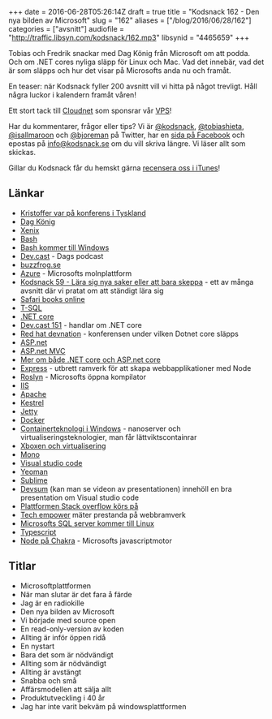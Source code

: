 +++
date = 2016-06-28T05:26:14Z
draft = true
title = "Kodsnack 162 - Den nya bilden av Microsoft"
slug = "162"
aliases = ["/blog/2016/06/28/162"]
categories = ["avsnitt"]
audiofile = "http://traffic.libsyn.com/kodsnack/162.mp3"
libsynid = "4465659"
+++

Tobias och Fredrik snackar med Dag König från Microsoft om att podda. Och om .NET cores nyliga släpp för Linux och Mac. Vad det innebär, vad det är som släpps och hur det visar på Microsofts anda nu och framåt.

En teaser: när Kodsnack fyller 200 avsnitt vill vi hitta på något trevligt. Håll några luckor i kalendern framåt våren!

Ett stort tack till [Cloudnet](http://www.cloudnet.se) som sponsrar vår [VPS](http://en.wikipedia.org/wiki/Virtual_private_server)!

Har du kommentarer, frågor eller tips? Vi är [@kodsnack](https://www.twitter.com/kodsnack), [@tobiashieta](https://www.twitter.com/tobiashieta), [@isallmaroon](https://www.twitter.com/isallmaroon) och [@bjoreman](https://www.twitter.com/bjoreman) på Twitter, har en [sida på Facebook](https://www.facebook.com/kodsnack) och epostas på [info@kodsnack.se](mailto:info@kodsnack.se) om du vill skriva längre. Vi läser allt som skickas.

Gillar du Kodsnack får du hemskt gärna [recensera oss i iTunes](http://itunes.apple.com/se/podcast/kodsnack/id561631498?l=en)!

## Länkar ##
* [Kristoffer var på konferens i Tyskland](https://twitter.com/isallmaroon/status/745555989928214528)
* [Dag König](https://twitter.com/buzzfrog)
* [Xenix](https://en.wikipedia.org/wiki/Xenix)
* [Bash](https://en.wikipedia.org/wiki/Bash_%28Unix_shell%29)
* [Bash kommer till Windows](https://blogs.windows.com/buildingapps/2016/03/30/run-bash-on-ubuntu-on-windows/)
* [Dev.cast](http://www.buzzfrog.se/dev-casts/) - Dags podcast
* [buzzfrog.se](http://www.buzzfrog.se/)
* [Azure](https://en.wikipedia.org/wiki/Microsoft_Azure) - Microsofts molnplattform
* [Kodsnack 59 - Lära sig nya saker eller att bara skeppa](http://kodsnack.se/59/) - ett av många avsnitt där vi pratat om att ständigt lära sig
* [Safari books online](https://en.wikipedia.org/wiki/Safari_Books_Online)
* [T-SQL](https://en.wikipedia.org/wiki/Transact-SQL)
* [.NET core](https://dotnet.github.io/)
* [Dev.cast 151](http://www.buzzfrog.se/dev-cast-151-asp-net-core-nu-ar-den-snart-dags/) - handlar om .NET core
* [Red hat devnation](http://www.devnation.org/) - konferensen under vilken Dotnet core släpps
* [ASP.net](https://en.wikipedia.org/wiki/ASP.NET)
* [ASP.net MVC](https://en.wikipedia.org/wiki/ASP.NET_MVC)
* [Mer om både .NET core och ASP.net core](https://blogs.msdn.microsoft.com/dotnet/2016/06/09/thank-you-for-watching-dotnetconf-2016/)
* [Express](https://en.wikipedia.org/wiki/Express.js) - utbrett ramverk för att skapa webbapplikationer med Node
* [Roslyn](https://github.com/dotnet/roslyn) - Microsofts öppna kompilator
* [IIS](https://en.wikipedia.org/wiki/Internet_Information_Services)
* [Apache](https://en.wikipedia.org/wiki/Apache)
* [Kestrel](http://blog.dotnetnerd.dk/post/2015/11/08/Kestrel-the-new-web-server-for-ASPNET-5.aspx)
* [Jetty](https://en.wikipedia.org/wiki/Jetty_%28web_server%29)
* [Docker](https://en.wikipedia.org/wiki/Docker_%28software%29)
* [Containerteknologi i Windows](https://msdn.microsoft.com/en-us/virtualization/windowscontainers/about/faq) - nanoserver och virtualiseringsteknologier, man får lättviktscontainrar
* [Xboxen och virtualisering](https://en.wikipedia.org/wiki/Xbox_One_system_software#System)
* [Mono](https://en.wikipedia.org/wiki/Mono_%28software%29)
* [Visual studio code](https://code.visualstudio.com/)
* [Yeoman](https://en.wikipedia.org/wiki/Yeoman_%28computing%29)
* [Sublime](https://en.wikipedia.org/wiki/Sublime_Text)
* [Devsum](http://www.devsum.se/) (kan man se videon av presentationen) innehöll en bra presentation om Visual studio code
* [Plattformen Stack overflow körs på](http://nickcraver.com/blog/2016/02/17/stack-overflow-the-architecture-2016-edition/)
* [Tech empower](https://www.techempower.com/benchmarks/) mäter prestanda på webbramverk
* [Microsofts SQL server kommer till Linux](http://blogs.microsoft.com/blog/2016/03/07/announcing-sql-server-on-linux/#sm.0001vkw4dl73of6dpsb14786syjyz)
* [Typescript](https://en.wikipedia.org/wiki/TypeScript)
* [Node på Chakra](https://github.com/nodejs/node-chakracore) - Microsofts javascriptmotor

## Titlar ##
* Microsoftplattformen
* När man slutar är det fara å färde
* Jag är en radiokille
* Den nya bilden av Microsoft
* Vi började med source open
* En read-only-version av koden
* Allting är inför öppen ridå
* En nystart
* Bara det som är nödvändigt
* Allting som är nödvändigt
* Allting är avstängt
* Snabba och små
* Affärsmodellen att sälja allt
* Produktutveckling i 40 år
* Jag har inte varit bekväm på windowsplattformen